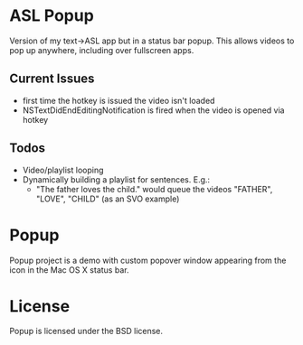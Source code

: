 # ASL Popup
Version of my text->ASL app but in a status bar popup. This allows videos to pop up anywhere, including over fullscreen apps.

## Current Issues
- first time the hotkey is issued the video isn't loaded
- NSTextDidEndEditingNotification is fired when the video is opened via hotkey

## Todos
- Video/playlist looping
- Dynamically building a playlist for sentences. E.g.:
  - "The father loves the child." would queue the videos "FATHER", "LOVE", "CHILD" (as an SVO example)



# Popup

Popup project is a demo with custom popover window appearing from the icon in the Mac OS X status bar.

# License

Popup is licensed under the BSD license.
